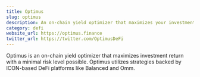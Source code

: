```yaml
---
title: Optimus
slug: optimus
description: An on-chain yield optimizer that maximizes your investment return with a minimal risk level possible.
category: defi
website_url: https://optimus.finance
twitter_url: https://twitter.com/OptimusDeFi
---
```


Optimus is an on-chain yield optimizer that maximizes investment return with a minimal risk level possible. Optimus utilizes strategies backed by ICON-based DeFi platforms like Balanced and Omm. 
